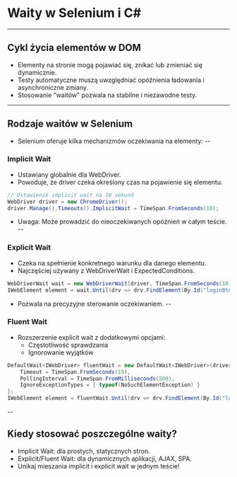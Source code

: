 # Waity w Selenium i C#
---
## Cykl życia elementów w DOM
- Elementy na stronie mogą pojawiać się, znikać lub zmieniać się dynamicznie.
- Testy automatyczne muszą uwzględniać opóźnienia ładowania i asynchroniczne zmiany.
- Stosowanie "waitów" pozwala na stabilne i niezawodne testy.
---
## Rodzaje waitów w Selenium
- Selenium oferuje kilka mechanizmów oczekiwania na elementy:
--
### Implicit Wait
- Ustawiany globalnie dla WebDriver.
- Powoduje, że driver czeka określony czas na pojawienie się elementu.

```csharp
// Ustawienie implicit wait na 10 sekund
WebDriver driver = new ChromeDriver();
driver.Manage().Timeouts().ImplicitWait = TimeSpan.FromSeconds(10);
```
- Uwaga: Może prowadzić do nieoczekiwanych opóźnień w całym teście.
--
### Explicit Wait
- Czeka na spełnienie konkretnego warunku dla danego elementu.
- Najczęściej używany z WebDriverWait i ExpectedConditions.

```csharp
WebDriverWait wait = new WebDriverWait(driver, TimeSpan.FromSeconds(10));
IWebElement element = wait.Until(drv => drv.FindElement(By.Id("loginBtn")));
```
- Pozwala na precyzyjne sterowanie oczekiwaniem.
--
### Fluent Wait
- Rozszerzenie explicit wait z dodatkowymi opcjami:
  - Częstotliwość sprawdzania
  - Ignorowanie wyjątków

```csharp
DefaultWait<IWebDriver> fluentWait = new DefaultWait<IWebDriver>(driver) {
    Timeout = TimeSpan.FromSeconds(15),
    PollingInterval = TimeSpan.FromMilliseconds(500),
    IgnoreExceptionTypes = { typeof(NoSuchElementException) }
};
IWebElement element = fluentWait.Until(drv => drv.FindElement(By.Id("loginBtn")));
```
--
## Kiedy stosować poszczególne waity?
- Implicit Wait: dla prostych, statycznych stron.
- Explicit/Fluent Wait: dla dynamicznych aplikacji, AJAX, SPA.
- Unikaj mieszania implicit i explicit wait w jednym teście!